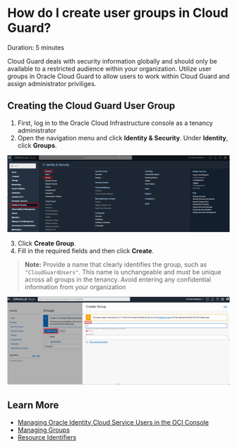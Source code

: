 # How do I create user groups in Cloud Guard?
Duration: 5 minutes

Cloud Guard deals with security information globally and should only be available to a restricted audience within your organization. Utilize user groups in Oracle Cloud Guard to allow users to work within Cloud Guard and assign administrator priviliges. 

## Creating the Cloud Guard User Group
1. First, log in to the Oracle Cloud Infrastructure console as a tenancy administrator 
2. Open the navigation menu and click <b> Identity & Security</b>. Under <b> Identity</b>, click <b> Groups</b>. 


![The navigation window showing the Identity & Security menu along with the Identity and Grouops button](images/usercloudguard.png "Identity and security menu")

3. Click <b> Create Group</b>.
4. Fill in the required fields and then click <b> Create</b>. 
> **Note:** Provide a name that clearly identifies the group, such as  `"CloudGuardUsers"`. This name is unchangeable and must be unique across all groups in the tenancy. Avoid entering any confidential information from your organization


![The create group button and the corresponding pop up window showing where to input the group name and description](images/cloudguardnamepic.png "Create group button")

## Learn More

* [Managing Oracle Identity Cloud Service Users in the OCI Console](https://docs.oracle.com/en-us/iaas/Content/Identity/Tasks/addingidcsusersandgroups.htm#mapping)
* [Managing Groups](https://docs.oracle.com/en-us/iaas/Content/Identity/Tasks/managinggroups.htm)
* [Resource Identifiers](https://docs.oracle.com/en-us/iaas/Content/General/Concepts/identifiers.htm#Resource_Identifiers)



